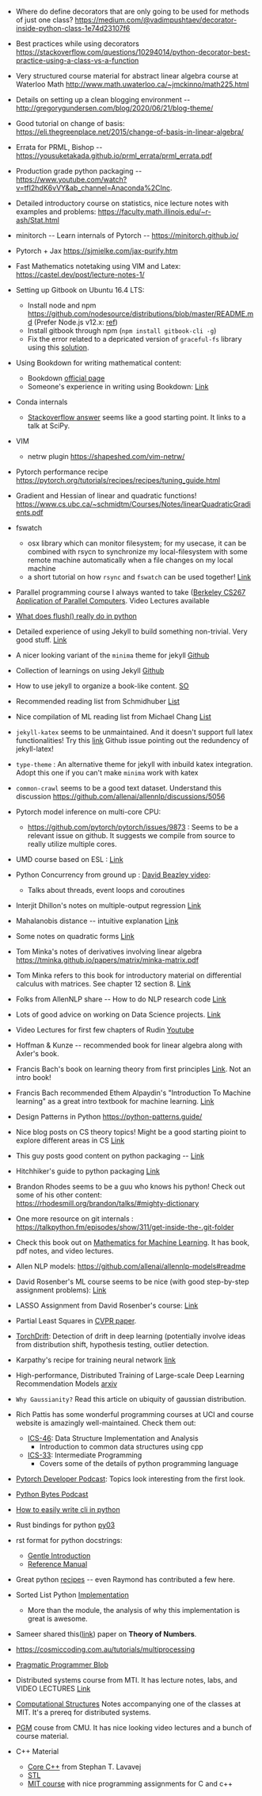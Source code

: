 - Where do define decorators that are only going to be used for methods of just one class? https://medium.com/@vadimpushtaev/decorator-inside-python-class-1e74d23107f6
- Best practices while using decorators https://stackoverflow.com/questions/10294014/python-decorator-best-practice-using-a-class-vs-a-function
- Very structured course material for abstract linear algebra course at Waterloo Math http://www.math.uwaterloo.ca/~jmckinno/math225.html
- Details on setting up a clean blogging environment -- http://gregorygundersen.com/blog/2020/06/21/blog-theme/
- Good tutorial on change of basis: https://eli.thegreenplace.net/2015/change-of-basis-in-linear-algebra/
- Errata for PRML, Bishop -- https://yousuketakada.github.io/prml_errata/prml_errata.pdf
- Production grade python packaging -- https://www.youtube.com/watch?v=tfI2hdK6vVY&ab_channel=Anaconda%2CInc.
- Detailed introductory course on statistics, nice lecture notes with examples and problems: https://faculty.math.illinois.edu/~r-ash/Stat.html
- minitorch -- Learn internals of Pytorch -- https://minitorch.github.io/
- Pytorch + Jax https://sjmielke.com/jax-purify.htm
- Fast Mathematics notetaking using VIM and Latex: https://castel.dev/post/lecture-notes-1/
- Setting up Gitbook on Ubuntu 16.4 LTS:
  - Install node and npm https://github.com/nodesource/distributions/blob/master/README.md (Prefer Node.js v12.x: [ref](https://stackoverflow.com/questions/61538769/gitbook-init-error-typeerror-err-invalid-arg-type-the-data-argument-must-b))
  - Install gitbook through npm (`npm install gitbook-cli -g`)
  - Fix the error related to a depricated version of `graceful-fs` library using this [solution](https://github.com/GitbookIO/gitbook-cli/issues/110#issuecomment-669640662).
- Using Bookdown for writing mathematical content:
  - Bookdown [official page](https://bookdown.org/yihui/bookdown/)
  - Someone's experience in writing using Bookdown: [Link](https://www.homepages.ucl.ac.uk/~ucahmto/elearning/2019/09/14/bookdown.html)
- Conda internals
  - [Stackoverflow answer](https://stackoverflow.com/questions/27753898/how-does-conda-work-internally) seems like a good starting point. It links to a talk at SciPy.
  
- VIM
  - netrw plugin https://shapeshed.com/vim-netrw/

- Pytorch performance recipe https://pytorch.org/tutorials/recipes/recipes/tuning_guide.html
- Gradient and Hessian of linear and quadratic functions! https://www.cs.ubc.ca/~schmidtm/Courses/Notes/linearQuadraticGradients.pdf
- fswatch
  - osx library which can monitor filesystem; for my usecase, it can be combined with rsycn to synchronize my local-filesystem with some remote machine automatically when a file changes on my local machine
  - a short tutorial on how `rsync` and `fswatch` can be used together! [Link](https://ixday.github.io/post/rsync_fswatch/)
- Parallel programming course I always wanted to take ([Berkeley CS267 Application of Parallel Computers](https://people.eecs.berkeley.edu/~demmel/cs267_Spr16/). Video Lectures available
- [What does flush() really do in python](https://stackoverflow.com/questions/7127075/what-exactly-is-pythons-file-flush-doing)
- Detailed experience of using Jekyll to build something non-trivial. Very good stuff. [Link](https://mademistakes.com/articles/using-jekyll-2016/)
- A nicer looking variant of the `minima` theme for jekyll [Github](https://github.com/aterenin/minima-reboot)
- Collection of learnings on using Jekyll [Github](https://github.com/mmistakes/made-mistakes-jekyll/)
- How to use jekyll to organize a book-like content. [SO](https://stackoverflow.com/questions/37277738/can-i-create-nested-collections-in-jekyll)
- Recommended reading list from Schmidhuber [List](https://www.reddit.com/r/MachineLearning/comments/2xcyrl/i_am_j%C3%BCrgen_schmidhuber_ama/cp5c0py/)
- Nice compilation of ML reading list from Michael Chang [List](http://mbchang.github.io/#readings)
- `jekyll-katex` seems to be unmaintained. And it doesn't support full latex functionalities! Try this [link](https://gendignoux.com/blog/2020/05/23/katex.html)
   Github issue pointing out the redundency of jekyll-latex!
- `type-theme` : An alternative theme for jekyll with inbuild katex integration. Adopt this one if you can't make `minima` work with katex
- `common-crawl` seems to be a good text dataset. Understand this discussion https://github.com/allenai/allennlp/discussions/5056
- Pytorch model inference on multi-core CPU:
    - https://github.com/pytorch/pytorch/issues/9873 : Seems to be a relevant issue on github. It suggests we compile from source to really utilize multiple cores.
- UMD course based on ESL : [Link](http://users.umiacs.umd.edu/~hcorrada/PracticalML/#course-information)
- Python Concurrency from ground up : [David Beazley video](https://www.youtube.com/watch?v=MCs5OvhV9S4&ab_channel=PyCon2015):
    - Talks about threads, event loops and coroutines
- Interjit Dhillon's notes on multiple-output regression [Link](https://www.cs.utexas.edu/users/inderjit/Talks/PAKDD20_Keynote_Dhillon.pdf)
- Mahalanobis distance -- intuitive explanation [Link](https://www.ias.ac.in/article/fulltext/reso/004/06/0020-0026)
- Some notes on quadratic forms [Link](http://pages.stat.wisc.edu/~st849-1/lectures/Ch02.pdf)
- Tom Minka's notes of derivatives involving linear algebra https://tminka.github.io/papers/matrix/minka-matrix.pdf
- Tom Minka refers to this book for introductory material on differential calculus with matrices. See chapter 12 section 8. [Link](http://www.ru.ac.bd/stat/wp-content/uploads/sites/25/2019/03/106_08_Searle-_Matrix-Algebra-Useful-for-Statistics-1982.pdf) 
- Folks from AllenNLP share -- How to do NLP research code [Link](https://docs.google.com/presentation/d/17NoJY2SnC2UMbVegaRCWA7Oca7UCZ3vHnMqBV4SUayc/edit#slide=id.g4651a6c938_2_126)
- Lots of good advice on working on Data Science projects. [Link](https://minimum-viable-data-scientist.readthedocs.io/en/latest/) 
- Video Lectures for first few chapters of Rudin [Youtube](https://www.youtube.com/playlist?list=PLun8-Z_lTkC5HAjzXCLEx0gQkJZD4uCtJ)
- Hoffman & Kunze -- recommended book for linear algebra along with Axler's book.
- Francis Bach's book on learning theory from first principles [Link](https://www.di.ens.fr/~fbach/ltfp_book.pdf). Not an intro book! 
- Francis Bach recommended Ethem Alpaydin's "Introduction To Machine learning" as a great intro textbook for machine learning. [Link](https://kkpatel7.files.wordpress.com/2015/04/alppaydin_machinelearning_2010.pdf)
- Design Patterns in Python https://python-patterns.guide/
- Nice blog posts on CS theory topics! Might be a good starting pioint to explore different areas in CS [Link](https://windowsontheory.org/)
- This guy posts good content on python packaging -- [Link](https://www.bernat.tech/)
- Hitchhiker's guide to python packaging [Link](https://the-hitchhikers-guide-to-packaging.readthedocs.io/en/latest/index.html#)
- Brandon Rhodes seems to be a guu who knows his python! Check out some of his other content: https://rhodesmill.org/brandon/talks/#mighty-dictionary
- One more resource on git internals : https://talkpython.fm/episodes/show/311/get-inside-the-.git-folder
- Check this book out on [Mathematics for Machine Learning](https://mml-book.github.io/). It has book, pdf notes, and video lectures.
- Allen NLP models: https://github.com/allenai/allennlp-models#readme
- David Rosenber's ML course seems to be nice (with good step-by-step assignment problems): [Link](https://davidrosenberg.github.io/mlcourse)
- LASSO Assignment from David Rosenber's course: [Link](https://davidrosenberg.github.io/mlcourse/Archive/2018/Homework/hw2.pdf)
- Partial Least Squares in [CVPR paper](http://www.smartsenselab.dcc.ufmg.br/wp-content/uploads/2014/09/2009-Human-Detection-Using-Partial-Least-Squares-Analysis.pdf). 
- [TorchDrift](https://torchdrift.org/notebooks/drift_detection_overview.html#What-is-drift?): Detection of drift in deep learning (potentially involve ideas from distribution shift, hypothesis testing, outlier detection. 
- Karpathy's recipe for training neural network [link](http://karpathy.github.io/2019/04/25/recipe/)
- High-performance, Distributed Training of Large-scale Deep Learning Recommendation Models [arxiv](https://arxiv.org/abs/2104.05158)
- `Why Gaussianity?` Read this article on ubiquity of gaussian distribution.
-  Rich Pattis has some wonderful programming courses at UCI and course website is amazingly well-maintained. Check them out:  
    - [ICS-46](https://www.ics.uci.edu/~pattis/ICS-46/): Data Structure Implementation and Analysis
      - Introduction to common data structures using cpp
    - [ICS-33](https://www.ics.uci.edu/~pattis/ICS-33/): Intermediate Programming
      - Covers some of the details of python programming language
- [Pytorch Developer Podcast](https://pytorch-dev-podcast.simplecast.com/): Topics look interesting from the first look.
- [Python Bytes Podcast](https://pythonbytes.fm/)
- [How to easily write cli in python](https://arogozhnikov.github.io/2020/10/01/dont-write-cli.html)
- Rust bindings for python [py03](https://pyo3.rs/v0.13.2/)
- rst format for python docstrings:
  - [Gentle Introduction](https://docutils.sourceforge.io/docs/user/rst/quickstart.html)
  - [Reference Manual](https://docutils.sourceforge.io/docs/user/rst/quickref.html)
- Great python [recipes](https://code.activestate.com/recipes/580610-auto-differentiation/?in=user-178123) -- even Raymond has contributed a few here.
- Sorted List Python [Implementation](http://www.grantjenks.com/docs/sortedcontainers/index.html)
  - More than the module, the analysis of why this implementation is great is awesome.
- Sameer shared this([link](https://www.gutenberg.org/files/21016/21016-pdf.pdf)) paper on **Theory of Numbers**.
- https://cosmiccoding.com.au/tutorials/multiprocessing
- [Pragmatic Programmer Blob](https://blog.pragmaticengineer.com)
- Distributed systems course from MTI. It has lecture notes, labs, and VIDEO LECTURES [Link](http://nil.csail.mit.edu/6.824/2020/schedule.html)
- [Computational Structures](https://computationstructures.org/lectures/vm/vm.html) Notes accompanying one of the classes at MIT. It's a prereq for distributed systems.
- [PGM](https://sailinglab.github.io/pgm-spring-2019/lectures/) couse from CMU. It has nice looking video lectures and a bunch of course material.
- C++ Material
  - [Core C++](https://channel9.msdn.com/Series/C9-Lectures-Stephan-T-Lavavej-Core-C-) from Stephan T. Lavavej
  - [STL](https://channel9.msdn.com/Series/C9-Lectures-Stephan-T-Lavavej-Standard-Template-Library-STL-)
  - [MIT course](https://ocw.mit.edu/courses/electrical-engineering-and-computer-science/6-s096-effective-programming-in-c-and-c-january-iap-2014) with nice programming assignments for C and c++
